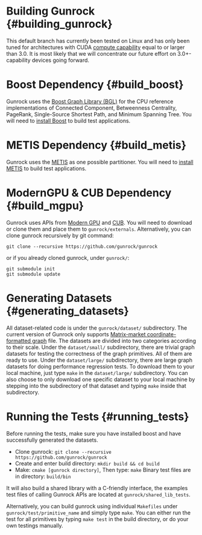 Building Gunrock              {#building_gunrock}
==============

This default branch has currently been tested on Linux and has only been tuned
for architectures with CUDA
[compute capability](http://docs.nvidia.com/cuda/cuda-c-programming-guide/#compute-capability)
equal to or larger than 3.0. It is most likely that we will concentrate our
future effort on 3.0+-capability devices going forward.

Boost Dependency           {#build_boost}
=================

Gunrock uses the
[Boost Graph Library (BGL)](http://www.boost.org/doc/libs/1_58_0/libs/graph/doc/index.html)
for the CPU reference implementations of Connected Component, Betweenness
Centrality, PageRank, Single-Source Shortest Path, and Minimum Spanning Tree.
You will need to
[install Boost](http://www.boost.org/doc/libs/1_58_0/doc/html/bbv2/installation.html)
to build test applications.

METIS Dependency {#build_metis}
=================
Gunrock uses the
[METIS](http://glaros.dtc.umn.edu/gkhome/metis/metis/overview) as one
possible partitioner. You will need to
[install METIS](http://glaros.dtc.umn.edu/gkhome/metis/metis/download)
to build test applications.

ModernGPU & CUB Dependency           {#build_mgpu}
=================

Gunrock uses APIs from [Modern GPU](https://github.com/NVlabs/moderngpu)
and [CUB](http://nvlabs.github.io/cub/). You
will need to download or clone them and place them to `gunrock/externals`.
Alternatively, you can clone gunrock recursively by git command:

    git clone --recursive https://github.com/gunrock/gunrock

or if you already cloned gunrock, under `gunrock/`:

    git submodule init
    git submodule update

Generating Datasets           {#generating_datasets}
===================

All dataset-related code is under the `gunrock/dataset/` subdirectory. The
current version of Gunrock only supports
[Matrix-market coordinate-formatted graph](http://math.nist.gov/MatrixMarket/formats.html)
file. The datasets are divided into two categories according to their scale.
Under the `dataset/small/` subdirectory, there are trivial graph datasets for
testing the correctness of the graph primitives. All of them are ready to use.
Under the `dataset/large/` subdirectory, there are large graph datasets for
doing performance regression tests. To download them to your local machine,
just type `make` in the `dataset/large/` subdirectory. You can also choose to
only download one specific dataset to your local machine by stepping into the
subdirectory of that dataset and typing `make` inside that subdirectory.

Running the Tests           {#running_tests}
=================
Before running the tests, make sure you have installed boost and have
successfully generated the datasets.

- Clone gunrock: `git clone --recursive https://github.com/gunrock/gunrock`
- Create and enter build directory: `mkdir build && cd build`
- Make: `cmake [gunrock directory]`, Then type: `make`
Binary test files are in directory: `build/bin`

It will also build a shared library with a C-friendly interface, the examples
test files of calling Gunrock APIs are located at `gunrock/shared_lib_tests`.

Alternatively, you can build gunrock using individual `Makefiles` under
`gunrock/test/primitive_name` and simply type `make`.
You can either run the test for all primitives by typing `make test` in the
build directory, or do your own testings manually.
